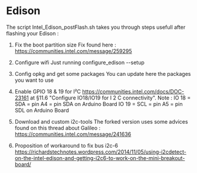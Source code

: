 Edison
======
The script Intel_Edison_postFlash.sh takes you through steps usefull after flashing your Edison :

1. Fix the boot partition size
  Fix found here : https://communities.intel.com/message/259295

2. Configure wifi
  Just running configure_edison --setup

3. Config opkg and get some packages
  You can update here the packages you want to use

4. Enable GPIO 18 & 19 for I²C
  https://communities.intel.com/docs/DOC-23161 at §11.6 "Configure IO18/IO19 for I 2 C connectivity". Note :
    IO 18 = SDA = pin A4 = pin SDA on Arduino Board
    IO 19 = SCL = pin A5 = pin SDL on Arduino Board

5. Download and custom i2c-tools
  The forked version uses some advices found on this thread about Galileo : https://communities.intel.com/message/241636

6. Proposition of workaround to fix bus i2c-6
  https://richardstechnotes.wordpress.com/2014/11/05/using-i2cdetect-on-the-intel-edison-and-getting-i2c6-to-work-on-the-mini-breakout-board/
